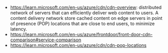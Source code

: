 - https://learn.microsoft.com/en-us/azure/cdn/cdn-overview: distributed network of servers that can efficiently deliver web content to users. A content delivery network store cached content on edge servers in point of presence (POP) locations that are close to end users, to minimize latency.
- https://learn.microsoft.com/en-us/azure/frontdoor/front-door-cdn-comparison#service-comparison
- https://learn.microsoft.com/en-us/azure/cdn/cdn-pop-locations
